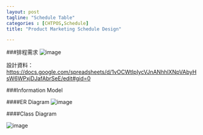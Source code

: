 ```yaml
---
layout: post
tagline: "Schedule Table"
categories : [CHTPOS,Schedule]
title: "Product Marketing Schedule Design"

---
```


###排程需求
![image](https://farm9.staticflickr.com/8679/16182704277_80b732df50_o.png)

設計資料：
https://docs.google.com/spreadsheets/d/1vOCWtIpIycVJnANhhlXNpVAbyHsW6WPxjDJafAbrSeE/edit#gid=0

###Information Model

####ER Diagram
![image](https://farm8.staticflickr.com/7409/16181213290_9a781316c7_o.png)

####Class Diagram

![image](https://farm9.staticflickr.com/8640/16342628556_5f92e7bce8_o.png)
